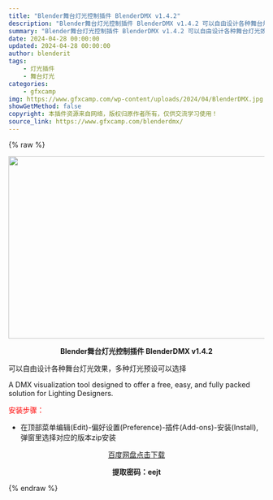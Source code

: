 ```yaml
---
title: "Blender舞台灯光控制插件 BlenderDMX v1.4.2"
description: "Blender舞台灯光控制插件 BlenderDMX v1.4.2 可以自由设计各种舞台灯光效果，多种灯光预设可以选择 A DMX visualization tool designed to off..."
summary: "Blender舞台灯光控制插件 BlenderDMX v1.4.2 可以自由设计各种舞台灯光效果，多种灯光预设可以选择 A DMX visualization tool designed to off..."
date: 2024-04-28 00:00:00
updated: 2024-04-28 00:00:00
author: blenderit
tags: 
    - 灯光插件
    - 舞台灯光
categories:
    - gfxcamp
img: https://www.gfxcamp.com/wp-content/uploads/2024/04/BlenderDMX.jpg
showGetMethod: false
copyright: 本插件资源来自网络，版权归原作者所有，仅供交流学习使用！
source_link: https://www.gfxcamp.com/blenderdmx/
---
```


{% raw %}
<div><p><img decoding="async" class="aligncenter size-full wp-image-121141" src="https://www.gfxcamp.com/wp-content/uploads/2024/04/BlenderDMX.jpg" data-src="https://www.gfxcamp.com/wp-content/uploads/2024/04/BlenderDMX.jpg" alt="" width="640" height="360" data-srcset="https://www.gfxcamp.com/wp-content/uploads/2024/04/BlenderDMX.jpg 640w, https://www.gfxcamp.com/wp-content/uploads/2024/04/BlenderDMX-150x84.jpg 150w" data-sizes="(max-width: 640px) 100vw, 640px"></p><p style="text-align: center;"><strong>Blender舞台灯光控制插件 BlenderDMX v1.4.2</strong></p><p>可以自由设计各种舞台灯光效果，多种灯光预设可以选择</p><p>A DMX visualization tool designed to offer a free, easy, and fully packed solution for Lighting Designers.</p><p><span style="color: #ff0000;">安装步骤：</span></p><ul>
<li>在顶部菜单编辑(Edit)-偏好设置(Preference)-插件(Add-ons)-安装(Install),弹窗里选择对应的版本zip安装</li>
</ul><p style="text-align: center;"><a class="maxbutton-3 maxbutton maxbutton-baidu" target="_blank" rel="noopener" href="https://pan.baidu.com/s/1EEYJGJS0z1xusXcYEQ2vlw?pwd=eejt"><span class="mb-text">百度网盘点击下载</span></a></p><p style="text-align: center;"><strong>提取密码：eejt</strong></p></div>
<div style="display: none">gfxcamp</div>
{% endraw %}
